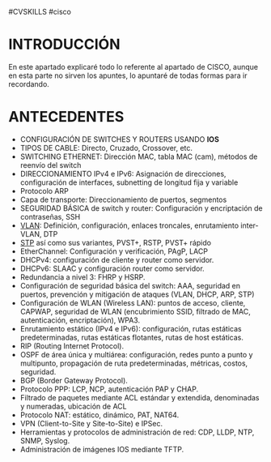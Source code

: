 #CVSKILLS  #cisco

# INTRODUCCIÓN

En este apartado explicaré todo lo referente al apartado de CISCO, aunque en esta parte no sirven los apuntes, lo apuntaré de todas formas para ir recordando.

# ANTECEDENTES

- CONFIGURACIÓN DE SWITCHES Y ROUTERS USANDO **IOS**
- TIPOS DE CABLE: Directo, Cruzado, Crossover, etc.
- SWITCHING ETHERNET: Dirección MAC, tabla MAC (cam), métodos de reenvío del switch
- DIRECCIONAMIENTO IPv4 e IPv6: Asignación de direcciones, configuración de interfaces, subnetting de longitud fija y variable
- Protocolo ARP
- Capa de transporte: Direccionamiento de puertos, segmentos
- SEGURIDAD BÁSICA de switch y router: Configuración y encriptación de contraseñas, SSH
- [VLAN](VLAN.md): Definición, configuración, enlaces troncales, enrutamiento inter-VLAN, DTP
- [STP](STP.md) así como sus variantes, PVST+, RSTP, PVST+ rápido
- EtherChannel: Configuración y verificación, PAgP, LACP
- DHCPv4: configuración de cliente y router como servidor.
- DHCPv6: SLAAC y configuración router como servidor.
- Redundancia a nivel 3: FHRP y HSRP.
- Configuración de seguridad básica del switch: AAA, seguridad en puertos, prevención y mitigación de ataques (VLAN, DHCP, ARP, STP)
- Configuración de WLAN (Wireless LAN): puntos de acceso, cliente, CAPWAP, seguridad de WLAN (encubrimiento SSID, filtrado de MAC, autenticación, encriptación), WPA3.
- Enrutamiento estático (IPv4 e IPv6): configuración, rutas estáticas predeterminadas, rutas estáticas flotantes, rutas de host estáticas.
- RIP (Routing Internet Protocol).
- OSPF de área única y multiárea: configuración, redes punto a punto y multipunto, propagación de ruta predeterminadas, métricas, costos, seguridad.
- BGP (Border Gateway Protocol).
- Protocolo PPP: LCP, NCP, autenticación PAP y CHAP.
- Filtrado de paquetes mediante ACL estándar y extendida, denominadas y numeradas, ubicación de ACL
- Protocolo NAT: estático, dinámico, PAT, NAT64.
- VPN (Client-to-Site y Site-to-Site) e IPSec.
- Herramientas y protocolos de administración de red: CDP, LLDP, NTP, SNMP, Syslog.
- Administración de imágenes IOS mediante TFTP.